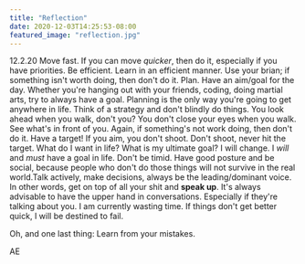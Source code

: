 ```yaml
---
title: "Reflection"
date: 2020-12-03T14:25:53-08:00
featured_image: "reflection.jpg"
---
```


12.2.20
Move fast. If you can move *quicker*, then do it, especially if you have priorities.
Be efficient. Learn in an efficient manner. Use your brian; if something isn't worth doing, then don't do it.
Plan. Have an aim/goal for the day. Whether you're hanging out with your friends, coding, doing martial arts, try to always have a goal. Planning is the only way you're going to get anywhere in life.
Think of a strategy and don't blindly do things. You look ahead when you walk, don't you? You don't close your eyes when you walk. See what's in front of you. Again, if something's not work doing, then don't do it.
Have a target! If you aim, you don't shoot. Don't shoot, never hit the target. What do I want in life? What is my ultimate goal? I will change. I *will* and *must* have a goal in life.
Don't be timid. Have good posture and be social, because people who don't do those things will not survive in the real world.Talk actively, make decisions, always be the leading/dominant voice. In other words, get on top of all your shit and **speak up**. It's always advisable to have the upper hand in conversations. Especially if they're talking about you.
I am currently wasting time. If things don't get better quick, I will be destined to fail.

Oh, and one last thing:
Learn from your mistakes.

AE
